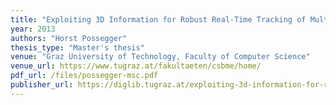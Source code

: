 ```yaml
---
title: "Exploiting 3D Information for Robust Real-Time Tracking of Multiple Objects in Complex Scenarios"
year: 2013
authors: "Horst Possegger"
thesis_type: "Master's thesis"
venue: "Graz University of Technology, Faculty of Computer Science"
venue_url: https://www.tugraz.at/fakultaeten/csbme/home/
pdf_url: /files/possegger-msc.pdf
publisher_url: https://diglib.tugraz.at/exploiting-3d-information-for-robust-real-time-tracking-of-multiple-objects-in-complex-scenarios-2013
---
```


